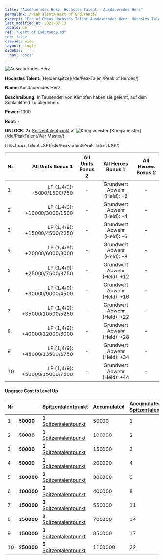 ```yaml
---
title: "Ausdauerndes Herz. Höchstes Talent - Ausdauerndes Herz"
permalink: /PeakTalent/Heart of Endurance/
excerpt: "Era of Chaos Höchstes Talent Ausdauerndes Herz. Höchstes Talent Ausdauerndes Herz. Ausdauerndes Herz"
last_modified_at: 2021-07-13
locale: de
ref: "Heart of Endurance.md"
toc: false
classes: wide
layout: single
sidebar:
  nav: "docs"
---
```


  ![Ausdauerndes Herz](/images/pt/talent_1002.png)

  **Höchstes Talent:** [Heldenspitze](/de/PeakTalent/Peak of Heroes/)

  **Name:** Ausdauerndes Herz

  **Beschreibung:** In Tausenden von Kämpfen haben sie gelernt, auf dem Schlachtfeld zu überleben.

  **Power:** 1000

  **Root:** -

  **UNLOCK: 7x** [Spitzentalentpunkt](/ItemsDE/con_934/) at ![Kriegsmeister](/images/pt/talent_1001.png) [Kriegsmeister](/de/PeakTalent/War Master/)

  [Höchstes Talent EXP](/de/PeakTalent/Peak Talent EXP/)

  | Nr | All Units Bonus 1 | All Units Bonus 2 | All Heroes Bonus 1 | All Heroes Bonus 2 |
  |:---|--------------:|:-------------:|:-------------:|:-------------:|
  | 1 | LP (1/4/9): +5000/1500/750 | - | Grundwert Abwehr (Held): +2 | - |
  | 2 | LP (1/4/9): +10000/3000/1500 | - | Grundwert Abwehr (Held): +4 | - |
  | 3 | LP (1/4/9): +15000/4500/2250 | - | Grundwert Abwehr (Held): +6 | - |
  | 4 | LP (1/4/9): +20000/6000/3000 | - | Grundwert Abwehr (Held): +8 | - |
  | 5 | LP (1/4/9): +25000/7500/3750 | - | Grundwert Abwehr (Held): +12 | - |
  | 6 | LP (1/4/9): +30000/9000/4500 | - | Grundwert Abwehr (Held): +16 | - |
  | 7 | LP (1/4/9): +35000/10500/5250 | - | Grundwert Abwehr (Held): +22 | - |
  | 8 | LP (1/4/9): +40000/12000/6000 | - | Grundwert Abwehr (Held): +28 | - |
  | 9 | LP (1/4/9): +45000/13500/6750 | - | Grundwert Abwehr (Held): +34 | - |
  | 10 | LP (1/4/9): +50000/15000/7500 | - | Grundwert Abwehr (Held): +44 | - |


#### Upgrade Cost to Level Up

  | Nr | <i class="fas fa-coins"/> | [Spitzentalentpunkt](/ItemsDE/con_934/) | Accumulated <i class="fas fa-coins"/> | Accumulated [Spitzentalentpunkt](/ItemsDE/con_934/) |
  |:---|:--------------|:-------------|:-------------|:-------------|
  | 1 | **50000** | **1** [Spitzentalentpunkt](/ItemsDE/con_934/) | 50000 | 1 |
  | 2 | **50000** | **1** [Spitzentalentpunkt](/ItemsDE/con_934/) | 100000 | 2 |
  | 3 | **50000** | **1** [Spitzentalentpunkt](/ItemsDE/con_934/) | 150000 | 3 |
  | 4 | **50000** | **1** [Spitzentalentpunkt](/ItemsDE/con_934/) | 200000 | 4 |
  | 5 | **100000** | **2** [Spitzentalentpunkt](/ItemsDE/con_934/) | 300000 | 6 |
  | 6 | **100000** | **2** [Spitzentalentpunkt](/ItemsDE/con_934/) | 400000 | 8 |
  | 7 | **150000** | **3** [Spitzentalentpunkt](/ItemsDE/con_934/) | 550000 | 11 |
  | 8 | **150000** | **3** [Spitzentalentpunkt](/ItemsDE/con_934/) | 700000 | 14 |
  | 9 | **150000** | **3** [Spitzentalentpunkt](/ItemsDE/con_934/) | 850000 | 17 |
  | 10 | **250000** | **5** [Spitzentalentpunkt](/ItemsDE/con_934/) | 1100000 | 22 |
